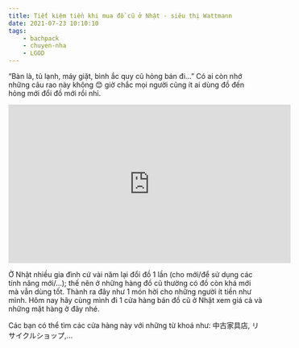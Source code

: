 ```yaml
---
title: Tiết kiệm tiền khi mua đồ cũ ở Nhật - siêu thị Wattmann 
date: 2021-07-23 10:10:10
tags:
    - bachpack
    - chuyen-nha
    - LGOD
---
```


“Bàn là, tủ lạnh, máy giặt, bình ắc quy cũ hỏng bán đi…”
Có ai còn nhớ những câu rao này không 😊 giờ chắc mọi người cũng ít ai dùng đồ đến hỏng mới đổi đồ mới rồi nhỉ.

<iframe width="560" height="315" src="https://www.youtube.com/embed/3Pt9B3i3dOU" title="YouTube video player" frameborder="0" allow="accelerometer; autoplay; clipboard-write; encrypted-media; gyroscope; picture-in-picture" allowfullscreen></iframe>

<!-- more -->

Ở Nhật nhiều gia đình cứ vài năm lại đổi đồ 1 lần (cho mới/để sử dụng các tính năng mới/...); thế nên ở những hàng đồ cũ thường có đồ còn khá mới mà vẫn dùng tốt. Thành ra đây như 1 món hời cho những người ít tiền như mình.
Hôm nay hãy cùng mình đi 1 cửa hàng bán đồ cũ ở Nhật xem giá cả và những mặt hàng ở đây nhé. 

Các bạn có thể tìm các cửa hàng này với những từ khoá như: 中古家具店, リサイクルショップ,... 
